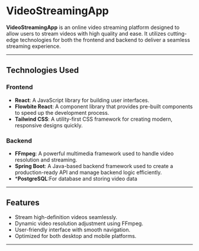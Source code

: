 # VideoStreamingApp

**VideoStreamingApp** is an online video streaming platform designed to allow users to stream videos with high quality and ease. It utilizes cutting-edge technologies for both the frontend and backend to deliver a seamless streaming experience.

---

## Technologies Used

### Frontend
- **React**: A JavaScript library for building user interfaces.
- **Flowbite React**: A component library that provides pre-built components to speed up the development process.
- **Tailwind CSS**: A utility-first CSS framework for creating modern, responsive designs quickly.

### Backend
- **FFmpeg**: A powerful multimedia framework used to handle video resolution and streaming.
- **Spring Boot**: A Java-based backend framework used to create a production-ready API and manage backend logic efficiently.
- ***PostgreSQL**:For database and storing video data

---

## Features
- Stream high-definition videos seamlessly.
- Dynamic video resolution adjustment using FFmpeg.
- User-friendly interface with smooth navigation.
- Optimized for both desktop and mobile platforms.

---

